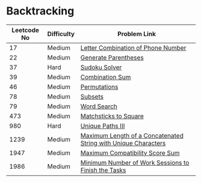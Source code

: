 # Backtracking



| Leetcode No | Difficulty | Problem Link                                                                                                                                                                                        |
| ----------- | ---------- | --------------------------------------------------------------------------------------------------------------------------------------------------------------------------------------------------- |
| 17          | Medium     | [Letter Combination of Phone Number](../difficulty-based-problem-index/leetcode-medium/leetcode-17-letter-combinations-of-a-phone-number.md)                                                        |
| 22          | Medium     | [Generate Parentheses](../difficulty-based-problem-index/leetcode-medium/leetcode-22-generate-parentheses.md)                                                                                       |
| 37          | Hard       | [Sudoku Solver](../difficulty-based-problem-index/leetcode-hard/leetcode-37-sudoku-solver.md)                                                                                                       |
| 39          | Medium     | [Combination Sum](../difficulty-based-problem-index/leetcode-medium/leetcode-39-combination-sum.md)                                                                                                 |
| 46          | Medium     | [Permutations](../difficulty-based-problem-index/leetcode-medium/leetcode-46-permutations.md)                                                                                                       |
| 78          | Medium     | [Subsets](../difficulty-based-problem-index/leetcode-medium/leetcode-78-subsets.md)                                                                                                                 |
| 79          | Medium     | [Word Search](../difficulty-based-problem-index/leetcode-medium/leetcode-79-word-search.md)                                                                                                         |
| 473         | Medium     | [Matchsticks to Square](../difficulty-based-problem-index/leetcode-medium/leetcode-473-matchsticks-to-square.md)                                                                                    |
| 980         | Hard       | [Unique Paths III](../difficulty-based-problem-index/leetcode-hard/leetcode-980-unique-paths-iii.md)                                                                                                |
| 1239        | Medium     | [Maximum Length of a Concatenated String with Unique Characters](../difficulty-based-problem-index/leetcode-medium/leetcode-1239-maximum-length-of-a-concatenated-string-with-unique-characters.md) |
| 1947        | Medium     | [Maximum Compatibility Score Sum](../difficulty-based-problem-index/leetcode-medium/leetcode-1947-maximum-compatibility-score-sum.md)                                                               |
| 1986        | Medium     | [Minimum Number of Work Sessions to Finish the Tasks](../difficulty-based-problem-index/leetcode-medium/leetcode-1986-minimum-number-of-work-sessions-to-finish-the-tasks.md)                       |
